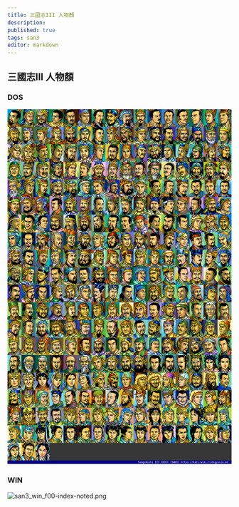 ```yaml
---
title: 三國志III 人物顏
description: 
published: true
tags: san3
editor: markdown
---
```


## 三國志III 人物顏

### DOS

![san3_dos_f00-index-noted.png](/assets/faces/00indexes/san3_dos_f00-index-noted.png)

### WIN

![san3_win_f00-index-noted.png](/assets/faces/00indexes/san3_win_f00-index-noted.png)
